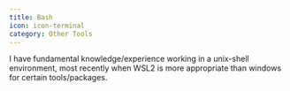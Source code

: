 ```yaml
---
title: Bash
icon: icon-terminal
category: Other Tools
---
```

I have fundamental knowledge/experience working in a unix-shell environment, most recently when WSL2 is more appropriate than windows for certain tools/packages.